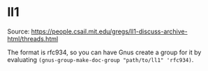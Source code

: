 # ll1

Source: https://people.csail.mit.edu/gregs/ll1-discuss-archive-html/threads.html

The format is rfc934, so you can have Gnus create a group for it by
evaluating `(gnus-group-make-doc-group "path/to/ll1" 'rfc934)`.
